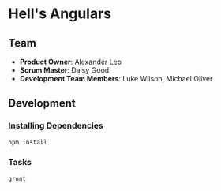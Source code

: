 # Hell's Angulars

>

## Team

  - __Product Owner__: Alexander Leo
  - __Scrum Master__: Daisy Good
  - __Development Team Members__: Luke Wilson, Michael Oliver

## Development
### Installing Dependencies

```sh
npm install
```

### Tasks

```sh
grunt
```
